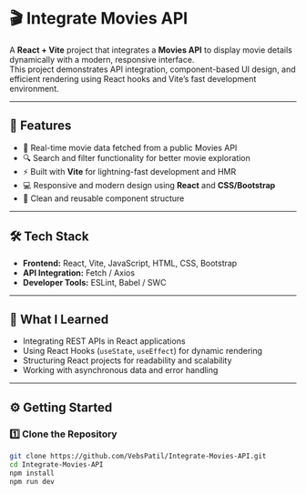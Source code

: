 # 🎬 Integrate Movies API  

A **React + Vite** project that integrates a **Movies API** to display movie details dynamically with a modern, responsive interface.  
This project demonstrates API integration, component-based UI design, and efficient rendering using React hooks and Vite’s fast development environment.  

---

## 🚀 Features  
- 🎥 Real-time movie data fetched from a public Movies API  
- 🔍 Search and filter functionality for better movie exploration  
- ⚡ Built with **Vite** for lightning-fast development and HMR  
- 💻 Responsive and modern design using **React** and **CSS/Bootstrap**  
- 🧩 Clean and reusable component structure  

---

## 🛠️ Tech Stack  
- **Frontend:** React, Vite, JavaScript, HTML, CSS, Bootstrap  
- **API Integration:** Fetch / Axios  
- **Developer Tools:** ESLint, Babel / SWC  

---

## 🧠 What I Learned  
- Integrating REST APIs in React applications  
- Using React Hooks (`useState`, `useEffect`) for dynamic rendering  
- Structuring React projects for readability and scalability  
- Working with asynchronous data and error handling  

---

## ⚙️ Getting Started  

### 1️⃣ Clone the Repository  
```bash
git clone https://github.com/VebsPatil/Integrate-Movies-API.git
cd Integrate-Movies-API
npm install
npm run dev


